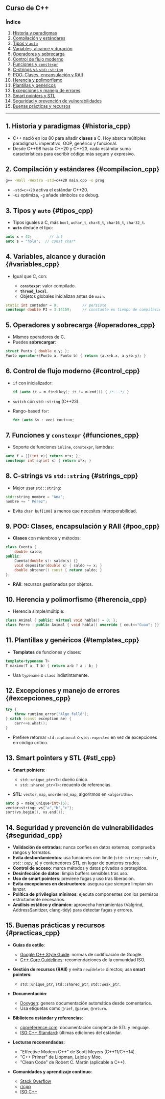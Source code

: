 ## Curso de C++ 

### Índice

1. [Historia y paradigmas](#historia_cpp)
2. [Compilación y estándares](#compilacion_cpp)
3. [Tipos y `auto`](#tipos_cpp)
4. [Variables, alcance y duración](#variables_cpp)
5. [Operadores y sobrecarga](#operadores_cpp)
6. [Control de flujo moderno](#control_cpp)
7. [Funciones y `constexpr`](#funciones_cpp)
8. [C-strings vs `std::string`](#strings_cpp)
9. [POO: Clases, encapsulación y RAII](#poo_cpp)
10. [Herencia y polimorfismo](#herencia_cpp)
11. [Plantillas y genéricos](#templates_cpp)
12. [Excepciones y manejo de errores](#excepciones_cpp)
13. [Smart pointers y STL](#stl_cpp)
14. [Seguridad y prevención de vulnerabilidades](#seguridad_cpp)
15. [Buenas prácticas y recursos](#practicas_cpp)

---

## 1. Historia y paradigmas {#historia\_cpp}

* C++ nació en los 80 para añadir **clases** a C. Hoy abarca múltiples paradigmas: imperativo, OOP, genérico y funcional.
* Desde C++98 hasta C++20 y C++23, cada estándar suma características para escribir código más seguro y expresivo.

## 2. Compilación y estándares {#compilacion\_cpp}

```bash
g++ -Wall -Wextra -std=c++20 main.cpp -o prog
```

* `-std=c++20` activa el estándar C++20.
* `-O2` optimiza, `-g` añade símbolos de debug.

## 3. Tipos y `auto` {#tipos\_cpp}

* Tipos iguales a C, más `bool`, `wchar_t`, `char8_t`, `char16_t`, `char32_t`.
* **`auto`** deduce el tipo:

```cpp
auto x = 42;        // int
auto s = "hola";  // const char*
```

## 4. Variables, alcance y duración {#variables\_cpp}

* Igual que C, con:

  * **`constexpr`**: valor compilado.
  * **`thread_local`**.
  * Objetos globales inicializan antes de `main`.

```cpp
static int contador = 0;           // persiste
constexpr double PI = 3.14159;     // constante en tiempo de compilación
```

## 5. Operadores y sobrecarga {#operadores\_cpp}

* Mismos operadores de C.
* Puedes **sobrecargar**:

```cpp
struct Punto { double x,y; };
Punto operator+(Punto a, Punto b) { return {a.x+b.x, a.y+b.y}; }
```

## 6. Control de flujo moderno {#control\_cpp}

* `if` con inicializador:

  ```cpp
  if (auto it = m.find(key); it != m.end()) { /*...*/ }
  ```
* `switch` con `std::string` (C++23).
* Rango-based `for`:

  ```cpp
  for (auto &v : vec) cout<<v;
  ```

## 7. Funciones y `constexpr` {#funciones\_cpp}

* Soporte de funciones `inline`, `constexpr`, lambdas:

```cpp
auto f = [](int x){ return x*x; };
constexpr int sq(int x) { return x*x; }
```

## 8. C-strings vs `std::string` {#strings\_cpp}

* Mejor usar `std::string`:

```cpp
std::string nombre = "Ana";
nombre += " Pérez";
```

* Evita `char buf[100]` a menos que necesites interoperabilidad.

## 9. POO: Clases, encapsulación y RAII {#poo\_cpp}

* **Clases** con miembros y métodos:

```cpp
class Cuenta {
    double saldo;
public:
    Cuenta(double s): saldo(s) {}
    void depositar(double x) { saldo += x; }
    double obtener() const { return saldo; }
};
```

* **RAII**: recursos gestionados por objetos.

## 10. Herencia y polimorfismo {#herencia\_cpp}

* Herencia simple/múltiple:

```cpp
class Animal { public: virtual void habla() = 0; };
class Perro : public Animal { void habla() override { cout<<"Guau"; }};
```

## 11. Plantillas y genéricos {#templates\_cpp}

* **Templates** de funciones y clases:

```cpp
template<typename T>
T maximo(T a, T b) { return a>b ? a : b; }
```

* Usa `typename` o `class` indistintamente.

## 12. Excepciones y manejo de errores {#excepciones\_cpp}

```cpp
try {
    throw runtime_error("Algo falló");
} catch (const exception &e) {
    cerr<<e.what();
}
```

* Prefiere retornar `std::optional` o `std::expected` en vez de excepciones en código crítico.

## 13. Smart pointers y STL {#stl\_cpp}

* **Smart pointers**:

  * `std::unique_ptr<T>`: dueño único.
  * `std::shared_ptr<T>`: recuento de referencias.
* **STL**: `vector`, `map`, `unordered_map`, algoritmos en `<algorithm>`.

```cpp
auto p = make_unique<int>(5);
vector<string> vs{"a","b","c"};
sort(vs.begin(), vs.end());
```

## 14. Seguridad y prevención de vulnerabilidades {#seguridad\_cpp}

* **Validación de entradas**: nunca confíes en datos externos; comprueba rangos y formatos.
* **Evita desbordamientos**: usa funciones con límite (`std::string::substr`, `std::copy_n`) y contenedores STL en lugar de punteros crudos.
* **Control de acceso**: marca métodos y datos privados o protegidos.
* **Desinfección de datos**: limpia buffers sensibles tras uso.
* **Uso de smart pointers**: previene fugas y uso tras liberación.
* **Evita excepciones en destructores**: asegura que siempre limpian sin lanzar.
* **Política de privilegios mínimos**: ejecuta componentes con los permisos estrictamente necesarios.
* **Análisis estático y dinámico**: aprovecha herramientas (Valgrind, AddressSanitizer, clang-tidy) para detectar fugas y errores.

## 15. Buenas prácticas y recursos {#practicas\_cpp}

* **Guías de estilo**:

  * [Google C++ Style Guide](https://google.github.io/styleguide/cppguide.html): normas de codificación de Google.
  * [C++ Core Guidelines](https://isocpp.github.io/CppCoreGuidelines/CppCoreGuidelines): recomendaciones de la comunidad ISO.
* **Gestión de recursos (RAII)** y evita `new`/`delete` directos; usa **smart pointers**:

  * `std::unique_ptr`, `std::shared_ptr`, `std::weak_ptr`.
* **Documentación**:

  * [Doxygen](https://www.doxygen.nl/): genera documentación automática desde comentarios.
  * Usa etiquetas como `rief`, `@param`, `@return`.
* **Biblioteca estándar y referencias**:

  * [cppreference.com](https://en.cppreference.com/w/): documentación completa de STL y lenguaje.
  * [ISO C++ Standard](https://isocpp.org/std/the-standard): últimas ediciones del estándar.
* **Lecturas recomendadas**:

  * "Effective Modern C++" de Scott Meyers (C++11/C++14).
  * "C++ Primer" de Lippman, Lajoie y Moo.
  * "Clean Code" de Robert C. Martin (aplicable a C++).
* **Comunidades y aprendizaje continuo**:

  * [Stack Overflow](https://stackoverflow.com/questions/tagged/c%2b%2b)
  * [r/cpp](https://www.reddit.com/r/cpp/)
  * [ISO C++](https://isocpp.org/)

